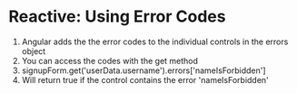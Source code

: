 # Reactive: Using Error Codes
01. Angular adds the the error codes to the individual controls in the errors object
02. You can access the codes with the get method
03. signupForm.get('userData.username').errors['nameIsForbidden']
04. Will return true if the control contains the error 'nameIsForbidden'